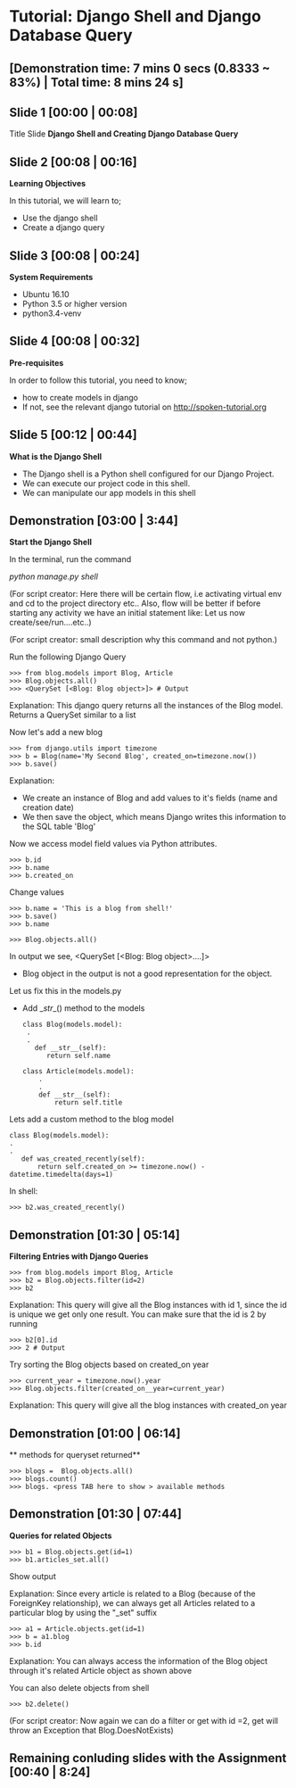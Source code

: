 Tutorial: Django Shell and Django Database Query
=====================================
[Demonstration time: 7 mins 0 secs (0.8333 ~ 83%) | Total time: 8 mins 24 s]
------------

Slide 1 [00:00 | 00:08]
------------
Title Slide
**Django Shell and Creating Django Database Query**

Slide 2 [00:08 | 00:16]
--------------

**Learning Objectives**

In this tutorial, we will learn to;
  - Use the django shell
  - Create a django query

Slide 3 [00:08 | 00:24]
---------------

**System Requirements**
  - Ubuntu 16.10
  - Python 3.5 or higher version
  - python3.4-venv
  
Slide 4 [00:08 | 00:32]
---------------

**Pre-requisites**

In order to follow this tutorial, you need to know;
  - how to create models in django
  - If not, see the relevant django tutorial on http://spoken-tutorial.org
  
Slide 5 [00:12 | 00:44]
------------

**What is the Django Shell**

 - The Django shell is a Python shell configured for our Django Project.
 - We can execute our project code in this shell.
 - We can manipulate our app models in this shell

Demonstration [03:00 | 3:44]
------------

**Start the Django Shell**

In the terminal, run the command

*python manage.py shell*

(For script creator: Here there will be certain flow, i.e activating virtual env and cd to the project directory etc..
 Also, flow will be better if before starting any activity we have an initial statement like: Let us now create/see/run....etc..)

(For script creator: small description why this command and not python.)

Run the following Django Query

    >>> from blog.models import Blog, Article
    >>> Blog.objects.all()
    >>> <QuerySet [<Blog: Blog object>]> # Output
  
Explanation: This django query returns all the instances of the Blog model.
Returns a QuerySet similar to a list

Now let's add a new blog

    >>> from django.utils import timezone
    >>> b = Blog(name='My Second Blog', created_on=timezone.now())
    >>> b.save()

Explanation:
- We create an instance of Blog and add values to it's fields (name and creation date)
- We then save the object, which means Django writes this information to the SQL table 'Blog'

Now we access model field values via Python attributes.

    >>> b.id
    >>> b.name
    >>> b.created_on

Change values

    >>> b.name = 'This is a blog from shell!'
    >>> b.save()
    >>> b.name

    >>> Blog.objects.all()

In output we see, <QuerySet [<Blog: Blog object>....]>
  -  Blog object in the output is not a good representation for the object.

Let us fix this in the models.py
 - Add \__str__() method to the models

       class Blog(models.model):
        .
        .
          def __str__(self):
             return self.name

       class Article(models.model):
           .
           .
           def __str__(self):
               return self.title


Lets add a custom method to the blog model

    class Blog(models.model):
    .
    .
       def was_created_recently(self):
           return self.created_on >= timezone.now() - datetime.timedelta(days=1)

In shell:

    >>> b2.was_created_recently()

Demonstration [01:30 | 05:14]
--------------

**Filtering Entries with Django Queries**

    >>> from blog.models import Blog, Article
    >>> b2 = Blog.objects.filter(id=2)
    >>> b2
  
Explanation: This query will give all the Blog instances with id 1, since the id is unique we get only one result. You can make sure that the id is 2 by running

    >>> b2[0].id
    >>> 2 # Output
  
Try sorting the Blog objects based on created_on year

    >>> current_year = timezone.now().year
    >>> Blog.objects.filter(created_on__year=current_year)

Explanation: This query will give all the blog instances with created_on year


Demonstration [01:00 | 06:14]
-------------
** methods for queryset returned**

    >>> blogs =  Blog.objects.all()
    >>> blogs.count()
    >>> blogs. <press TAB here to show > available methods

Demonstration [01:30 | 07:44]
-----------------

**Queries for related Objects**

    >>> b1 = Blog.objects.get(id=1)
    >>> b1.articles_set.all()
  
  Show output
  
Explanation: Since every article is related to a Blog (because of the ForeignKey relationship), we can always get all Articles related to a particular blog by using the "_set" suffix

    >>> a1 = Article.objects.get(id=1)
    >>> b = a1.blog
    >>> b.id

Explanation: You can always access the information of the Blog object through it's related Article object as shown above

You can also delete objects from shell

    >>> b2.delete()
    
(For script creator: Now again we can do a filter or get with id =2, get will throw an Exception that Blog.DoesNotExists)

Remaining conluding slides with the Assignment [00:40 | 8:24]
----------------------------------------------
